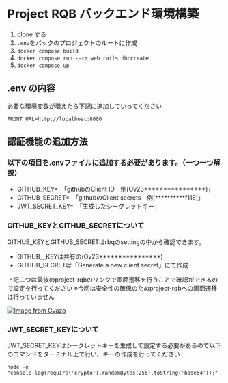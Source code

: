 # Project RQB バックエンド環境構築

1. clone する
1. `.env`をバックのプロジェクトのルートに作成
1. `docker compose build`
1. `docker compose run --rm web rails db:create`
1. `docker compose up`

## .env の内容

必要な環境変数が増えたら下記に追加していってください

```
FRONT_URL=http://localhost:8000
```

## 認証機能の追加方法
### 以下の項目を.envファイルに追加する必要があります。（一つ一つ解説）

- GITHUB_KEY=　「githubのClient ID　例(Ov23****************)」
- GITHUB_SECRET=　「githubのClient secrets　例(**********f118)」
- JWT_SECRET_KEY=　「生成したシークレットキー」

### GITHUB_KEYとGITHUB_SECRETについて
GITHUB_KEYとGITHUB_SECRETはrbqのsettingの中から確認できます。

- GITHUB＿KEYは共有の(Ov23****************)
- GITHUB_SECRETは「Generate a new client secret」にて作成

上記二つは最後のproject-rqbのリンクで画面遷移を行うことで確認ができるので設定を行ってください
※今回は安全性の確保のためproject-rqbへの画面遷移は行っていません

[![Image from Gyazo](https://i.gyazo.com/ee2543c7635d94b0e473dfc122e05194.gif)](https://gyazo.com/ee2543c7635d94b0e473dfc122e05194)

### JWT_SECRET_KEYについて
JWT_SECRET_KEYはシークレットキーを生成して設定する必要があるので以下のコマンドをターミナル上で行い、キーの作成を行ってください

```
node -e "console.log(require('crypto').randomBytes(256).toString('base64'));"
```
